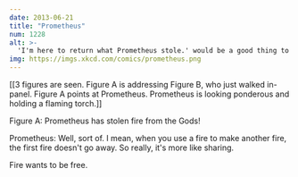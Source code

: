 ```yaml
---
date: 2013-06-21
title: "Prometheus"
num: 1228
alt: >-
  'I'm here to return what Prometheus stole.' would be a good thing to say if you were a fighter pilot in a Michael Bay movie where for some reason the world's militaries had to team up to defeat every god from human mythology, and you'd just broken through the perimeter and gotten a missile lock on Mount Olympus.
img: https://imgs.xkcd.com/comics/prometheus.png
---
```

[[3 figures are seen. Figure A is addressing Figure B, who just walked in-panel. Figure A points at Prometheus. Prometheus is looking ponderous and holding a flaming torch.]]

Figure A: Prometheus has stolen fire from the Gods! 

Prometheus: Well, sort of. I mean, when you use a fire to make another fire, the first fire doesn't go away. So really, it's more like sharing.

Fire wants to be free.


